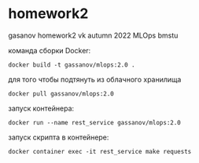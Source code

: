 homework2
==============================

gasanov homework2 vk autumn 2022 MLOps bmstu

команда сборки Docker:
~~~
docker build -t gassanov/mlops:2.0 .
~~~

для того чтобы подтянуть из облачного хранилища
~~~
docker pull gassanov/mlops:2.0
~~~

запуск контейнера:
~~~
docker run --name rest_service gassanov/mlops:2.0
~~~

запуск скрипта в контейнере:
~~~
docker container exec -it rest_service make requests           
~~~
